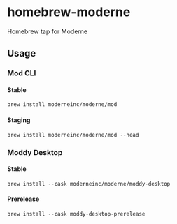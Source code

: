 # homebrew-moderne
Homebrew tap for Moderne

## Usage

### Mod CLI
#### Stable
```shell
brew install moderneinc/moderne/mod
```
#### Staging
```shell
brew install moderneinc/moderne/mod --head
```

### Moddy Desktop
#### Stable
```shell
brew install --cask moderneinc/moderne/moddy-desktop
```
#### Prerelease
```shell
brew install --cask moddy-desktop-prerelease
```
